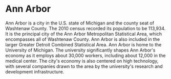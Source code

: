<param ve-config title="Ann Arbor, MI" author="Ron" layout="vertical">

<param ve-entity eid="Q485172"> 

# Ann Arbor

Ann Arbor is a city in the U.S. state of Michigan and the county seat of Washtenaw County. The 2010 census recorded its population to be 113,934. It is the principal city of the Ann Arbor Metropolitan Statistical Area, which encompasses all of Washtenaw County. Ann Arbor is also included in the larger Greater Detroit Combined Statistical Area. Ann Arbor is home to the University of Michigan. The university significantly shapes Ann Arbor's economy as it employs about 30,000 workers, including about 12,000 in the medical center. The city's economy is also centered on high technology, with several companies drawn to the area by the university's research and development infrastructure.
<param ve-map center="Q485172" zoom="10">
